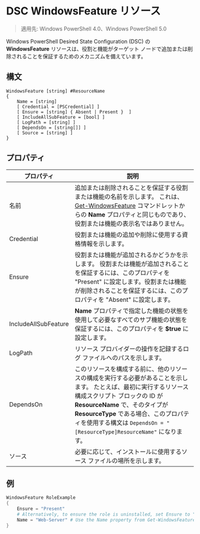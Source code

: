 # DSC WindowsFeature リソース

> 適用先: Windows PowerShell 4.0、Windows PowerShell 5.0

Windows PowerShell Desired State Configuration (DSC) の **WindowsFeature** リソースは、役割と機能がターゲット ノードで追加または削除されることを保証するためのメカニズムを備えています。

## 構文

```
WindowsFeature [string] #ResourceName
{
    Name = [string]
    [ Credential = [PSCredential] ]
    [ Ensure = [string] { Absent | Present }  ]
    [ IncludeAllSubFeature = [bool] ]
    [ LogPath = [string] ]
    [ DependsOn = [string[]] ]
    [ Source = [string] ]
}
```

## プロパティ

|  プロパティ  |  説明   | 
|---|---| 
| 名前| 追加または削除されることを保証する役割または機能の名前を示します。 これは、[Get-WindowsFeature](https://technet.microsoft.com/en-us/library/jj205469.aspx) コマンドレットからの __Name__ プロパティと同じものであり、役割または機能の表示名ではありません。| 
| Credential| 役割または機能の追加や削除に使用する資格情報を示します。| 
| Ensure| 役割または機能が追加されるかどうかを示します。 役割または機能が追加されることを保証するには、このプロパティを "Present" に設定します。役割または機能が削除されることを保証するには、このプロパティを "Absent" に設定します。| 
| IncludeAllSubFeature| __Name__ プロパティで指定した機能の状態を使用して必要なすべてのサブ機能の状態を保証するには、このプロパティを __$true__ に設定します。| 
| LogPath| リソース プロバイダーの操作を記録するログ ファイルへのパスを示します。| 
| DependsOn| このリソースを構成する前に、他のリソースの構成を実行する必要があることを示します。 たとえば、最初に実行するリソース構成スクリプト ブロックの ID が __ResourceName__ で、そのタイプが __ResourceType__ である場合、このプロパティを使用する構文は `DependsOn = "[ResourceType]ResourceName"` になります。| 
| ソース| 必要に応じて、インストールに使用するソース ファイルの場所を示します。| 

## 例
```powershell
WindowsFeature RoleExample
{
    Ensure = "Present" 
    # Alternatively, to ensure the role is uninstalled, set Ensure to "Absent"
    Name = "Web-Server" # Use the Name property from Get-WindowsFeature  
}
```



<!--HONumber=Feb16_HO4-->


